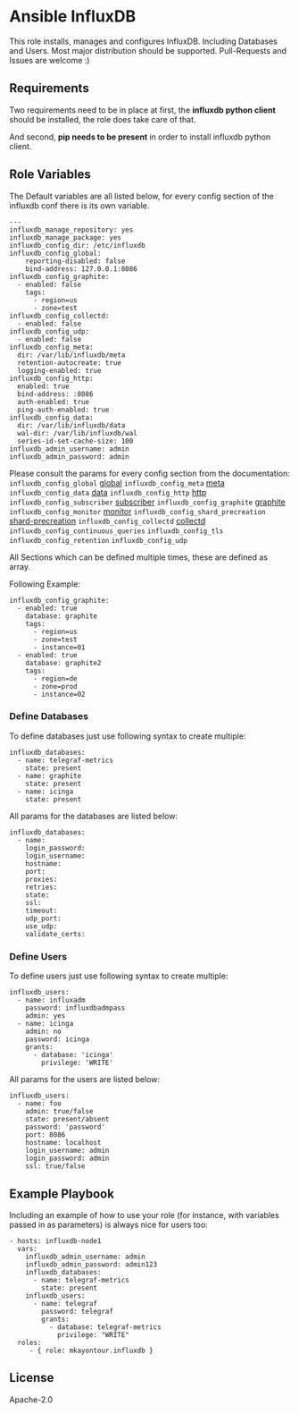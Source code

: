 Ansible InfluxDB
=========

This role installs, manages and configures InfluxDB. Including Databases and Users. Most major distribution should be supported.
Pull-Requests and Issues are welcome :)

Requirements
------------

Two requirements need to be in place at first, the **influxdb python client** should be installed, the role does take care of that.

And second, **pip needs to be present** in order to install influxdb python client.

Role Variables
--------------

The Default variables are all listed below, for every config section of the
influxdb conf there is its own variable.

```
---
influxdb_manage_repository: yes
influxdb_manage_package: yes
influxdb_config_dir: /etc/influxdb
influxdb_config_global:
    reporting-disabled: false
    bind-address: 127.0.0.1:8086
influxdb_config_graphite:
  - enabled: false
    tags:
      - region=us
      - zone=test
influxdb_config_collectd:
  - enabled: false
influxdb_config_udp:
  - enabled: false
influxdb_config_meta:
  dir: /var/lib/influxdb/meta
  retention-autocreate: true
  logging-enabled: true
influxdb_config_http:
  enabled: true
  bind-address: :8086
  auth-enabled: true
  ping-auth-enabled: true
influxdb_config_data:
  dir: /var/lib/influxdb/data
  wal-dir: /var/lib/influxdb/wal
  series-id-set-cache-size: 100
influxdb_admin_username: admin
influxdb_admin_password: admin
```

Please consult the params for every config section from the documentation:
`influxdb_config_global` [global](https://docs.influxdata.com/influxdb/v1.8/administration/config/#global-settings)
`influxdb_config_meta` [meta](https://docs.influxdata.com/influxdb/v1.8/administration/config/#meta)
`influxdb_config_data` [data](https://docs.influxdata.com/influxdb/v1.8/administration/config/#data)
`influxdb_config_http` [http](https://docs.influxdata.com/influxdb/v1.8/administration/config/#http)
`influxdb_config_subscriber` [subscriber](https://docs.influxdata.com/influxdb/v1.8/administration/config/#subscriber)
`influxdb_config_graphite` [graphite](https://docs.influxdata.com/influxdb/v1.8/administration/config/#graphite)
`influxdb_config_monitor` [monitor](https://docs.influxdata.com/influxdb/v1.8/administration/config/#monitor)
`influxdb_config_shard_precreation` [shard-precreation](https://docs.influxdata.com/influxdb/v1.8/administration/config/#shard-precreation)
`influxdb_config_collectd` [collectd](https://docs.influxdata.com/influxdb/v1.8/administration/config/#collectd)
`influxdb_config_continuous_queries`
`influxdb_config_tls`
`influxdb_config_retention`
`influxdb_config_udp`


All Sections which can be defined multiple times, these are defined as array.

Following Example:
```
influxdb_config_graphite:
  - enabled: true
    database: graphite
    tags:
      - region=us
      - zone=test
      - instance=01
  - enabled: true
    database: graphite2
    tags:
      - region=de
      - zone=prod
      - instance=02
```

### Define Databases

To define databases just use following syntax to create multiple:
```
influxdb_databases:
  - name: telegraf-metrics
    state: present
  - name: graphite
    state: present
  - name: icinga
    state: present
```

All params for the databases are listed below:

```
influxdb_databases:
  - name:
    login_password:
    login_username:
    hostname:
    port:
    proxies:
    retries:
    state:
    ssl:
    timeout:
    udp_port:
    use_udp:
    validate_certs:

```

### Define Users

To define users just use following syntax to create multiple:
```
influxdb_users:
  - name: influxadm
    password: influxdbadmpass
    admin: yes
  - name: icinga
    admin: no
    password: icinga
    grants:
      - database: 'icinga'
        privilege: 'WRITE'
```
All params for the users are listed below:

```
influxdb_users:
  - name: foo
    admin: true/false
    state: present/absent
    password: 'password'
    port: 8086
    hostname: localhost
    login_username: admin
    login_password: admin
    ssl: true/false
```



Example Playbook
----------------

Including an example of how to use your role (for instance, with variables passed in as parameters) is always nice for users too:

    - hosts: influxdb-node1
      vars:
        influxdb_admin_username: admin
        influxdb_admin_password: admin123
        influxdb_databases:
          - name: telegraf-metrics
            state: present
        influxdb_users:
          - name: telegraf
            password: telegraf
            grants:
              - database: telegraf-metrics
                privilege: "WRITE"
      roles:
         - { role: mkayontour.influxdb }

License
-------

Apache-2.0
